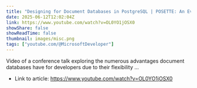 ```yaml
---
title: "Designing for Document Databases in PostgreSQL | POSETTE: An Event for Postgres 2025"
date: 2025-06-12T12:02:04Z
link: https://www.youtube.com/watch?v=OL0YO1jOSX0
showShare: false
showReadTime: false
thumbnail: images/misc.png
tags: ["youtube.com/@MicrosoftDeveloper"]
---
```

Video of a conference talk exploring the numerous advantages document databases have for developers due to their flexibility ...

- Link to article: https://www.youtube.com/watch?v=OL0YO1jOSX0
